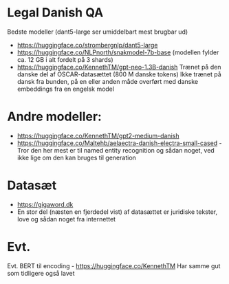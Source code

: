 # Legal Danish QA

Bedste modeller (dant5-large ser umiddelbart mest brugbar ud)

- https://huggingface.co/strombergnlp/dant5-large
- https://huggingface.co/NLPnorth/snakmodel-7b-base (modellen fylder ca. 12 GB i alt fordelt på 3 shards)
- https://huggingface.co/KennethTM/gpt-neo-1.3B-danish
Trænet på den danske del af OSCAR-datasættet (800 M danske tokens)
Ikke trænet på dansk fra bunden, på en eller anden måde overført med danske embeddings fra en engelsk model

# Andre modeller:

- https://huggingface.co/KennethTM/gpt2-medium-danish
- https://huggingface.co/Maltehb/aelaectra-danish-electra-small-cased
-Tror den her mest er til named entity recognition og sådan noget, ved ikke lige om den kan bruges til generation


# Datasæt

- https://gigaword.dk
- En stor del (næsten en fjerdedel vist) af datasættet er juridiske tekster, love og sådan noget fra internettet

# Evt.

Evt. BERT til encoding - https://huggingface.co/KennethTM
Har samme gut som tidligere også lavet
